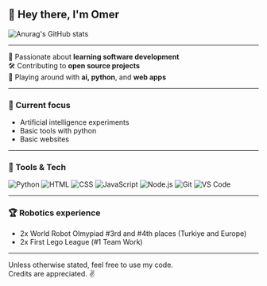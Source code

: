 ## 👋 Hey there, I'm Omer


![Anurag's GitHub stats](https://github-readme-stats.vercel.app/api?username=omerdynasty&show_icons=true&theme=radical)

---

🎯 Passionate about **learning software development**  
🛠️ Contributing to **open source projects**  
🤖 Playing around with **ai, python**, and **web apps**

---

### 🧠 Current focus
- Artificial intelligence experiments  
- Basic tools with python
- Basic websites

---

### 🔧 Tools & Tech

![Python](https://img.shields.io/badge/-Python-3776AB?style=flat-square&logo=python&logoColor=white)
![HTML](https://img.shields.io/badge/-HTML5-E34F26?style=flat-square&logo=html5&logoColor=white)
![CSS](https://img.shields.io/badge/-CSS3-1572B6?style=flat-square&logo=css3)
![JavaScript](https://img.shields.io/badge/-JavaScript-F7DF1E?style=flat-square&logo=javascript&logoColor=black)
![Node.js](https://img.shields.io/badge/-Node.js-339933?style=flat-square&logo=nodedotjs&logoColor=white)
![Git](https://img.shields.io/badge/-Git-F05032?style=flat-square&logo=git&logoColor=white)
![VS Code](https://img.shields.io/badge/-VSCode-007ACC?style=flat-square&logo=visual-studio-code&logoColor=white)

---
### 🏆 Robotics experience
- 2x World Robot Olmypiad #3rd and #4th places (Turkiye and Europe)
- 2x First Lego League (#1 Team Work)

---



Unless otherwise stated, feel free to use my code.  
Credits are appreciated. ✌️

